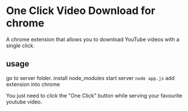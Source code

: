 # One Click Video Download for chrome

A chrome extension that allows you to download YouTube videos with a single click.

## usage
go to server folder.
install node_modules
start server `node app.js`
add extension into chrome

You just need to click the "One Click" button while serving your favourite youtube video.
